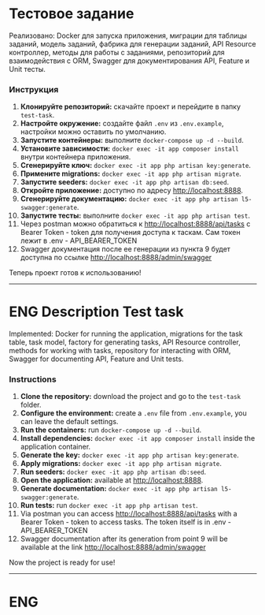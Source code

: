 # Тестовое задание

Реализовано: Docker для запуска приложения, миграции для таблицы заданий, модель заданий, фабрика для генерации заданий, API
Resource контроллер, методы для работы с заданиями, репозиторий для взаимодействия с ORM, Swagger для документирования
API, Feature и Unit тесты.

### Инструкция

1. **Клонируйте репозиторий:** скачайте проект и перейдите в папку `test-task`.
2. **Настройте окружение:** создайте файл `.env` из `.env.example`, настройки можно оставить по умолчанию.
3. **Запустите контейнеры:** выполните `docker-compose up -d --build`.
4. **Установите зависимости:** `docker exec -it app composer install` внутри контейнера приложения.
5. **Сгенерируйте ключ:** `docker exec -it app php artisan key:generate`.
6. **Примените migrations:** `docker exec -it app php artisan migrate`.
7. **Запустите seeders:** `docker exec -it app php artisan db:seed`.
8. **Откройте приложение:** доступно по адресу [http://localhost:8888](http://localhost:8888).
9. **Сгенерируйте документацию:** `docker exec -it app php artisan l5-swagger:generate`.
10. **Запустите тесты:** выполните `docker exec -it app php artisan test`.
11. Через postman можно обратиться к [http://localhost:8888/api/tasks](http://localhost:8888/api/tasks)
    с Bearer Token - token для получения доступа к таскам. Сам токен лежит в .env  - API_BEARER_TOKEN
12. Swagger документация после ее генерации из пункта 9 будет доступна по ссылке [http://localhost:8888/admin/swagger](http://localhost:8888/admin/swagger)

Теперь проект готов к использованию!


----------

# ENG Description Test task

Implemented: Docker for running the application, migrations for the task table, task model, factory for generating tasks, API
Resource controller, methods for working with tasks, repository for interacting with ORM, Swagger for documenting
API, Feature and Unit tests.

### Instructions

1. **Clone the repository:** download the project and go to the `test-task` folder.
2. **Configure the environment:** create a `.env` file from `.env.example`, you can leave the default settings.
3. **Run the containers:** run `docker-compose up -d --build`.
4. **Install dependencies:** `docker exec -it app composer install` inside the application container.
5. **Generate the key:** `docker exec -it app php artisan key:generate`.
6. **Apply migrations:** `docker exec -it app php artisan migrate`.
7. **Run seeders:** `docker exec -it app php artisan db:seed`.
8. **Open the application:** available at [http://localhost:8888](http://localhost:8888).
9. **Generate documentation:** `docker exec -it app php artisan l5-swagger:generate`.
10. **Run tests:** run `docker exec -it app php artisan test`.
11. Via postman you can access [http://localhost:8888/api/tasks](http://localhost:8888/api/tasks)
    with a Bearer Token - token to access tasks. The token itself is in .env - API_BEARER_TOKEN
12. Swagger documentation after its generation from point 9 will be available at the link [http://localhost:8888/admin/swagger](http://localhost:8888/admin/swagger)

Now the project is ready for use!

---------

# ENG
